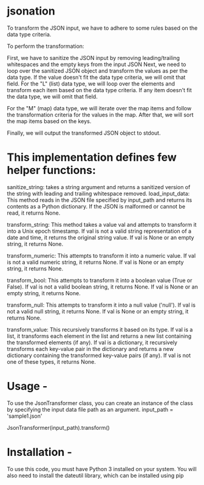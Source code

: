 # jsonation

To transform the JSON input, we have to adhere to some rules based on the data type criteria.

To perform the transformation:

First, we have to sanitize the JSON input by removing leading/trailing whitespaces and the empty keys from the input JSON
Next, we need to loop over the sanitized JSON object and transform the values as per the data type.
If the value doesn't fit the data type criteria, we will omit that field.
For the "L" (list) data type, we will loop over the elements and transform each item based on the data type criteria. If any item doesn't fit the data type, we will omit that field.

For the "M" (map) data type, we will iterate over the map items and follow the transformation criteria for the values in the map. After that, we will sort the map items based on the keys.

Finally, we will output the transformed JSON object to stdout.

# This implementation defines few helper functions:

sanitize_string: takes a string argument and returns a sanitized version of the string with leading and trailing whitespace removed.
load_input_data: This method reads in the JSON file specified by input_path and returns its contents as a Python dictionary. If the JSON is malformed or cannot be read, it returns None.

transform_string: This method takes a value val and attempts to transform it into a Unix epoch timestamp. If val is not a valid string representation of a date and time, it returns the original string value. If val is None or an empty string, it returns None.

transform_numeric: This attempts to transform it into a numeric value. If val is not a valid numeric string, it returns None. If val is None or an empty string, it returns None.

transform_bool: This attempts to transform it into a boolean value (True or False). If val is not a valid boolean string, it returns None. If val is None or an empty string, it returns None.

transform_null: This attempts to transform it into a null value ('null'). If val is not a valid null string, it returns None. If val is None or an empty string, it returns None.

transform_value: This recursively transforms it based on its type. If val is a list, it transforms each element in the list and returns a new list containing the transformed elements (if any). If val is a dictionary, it recursively transforms each key-value pair in the dictionary and returns a new dictionary containing the transformed key-value pairs (if any). If val is not one of these types, it returns None.



# Usage -
To use the JsonTransformer class, you can create an instance of the class by specifying the input data file path as an argument.
input_path = 'sample1.json'

JsonTransformer(input_path).transform()


# Installation - 
To use this code, you must have Python 3 installed on your system. You will also need to install the dateutil library, which can be installed using pip
